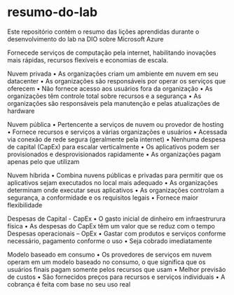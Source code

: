 # resumo-do-lab
Este repositório contém o resumo das lições aprendidas durante o desenvolvimento do lab na DIO sobre Microsoft Azure

Fornecede serviços de computação pela internet, habilitando inovações mais rápidas, recursos flexíveis e economias de escala.

Nuvem privada 
•	As organizações criam um ambiente em nuvem em seu datacenter
•	As organizações são responsáveis por operar os serviços que oferecem
•	Não fornece acesso aos usuários fora da organização
•	As organizações têm controle total sobre recursos e a segurança
•	As organizações são responsáveis pela manutenção e pelas atualizações de hardware

Nuvem pública
•	Pertencente a serviços de nuvem ou provedor de hosting
•	Fornece recursos e serviços a várias organizações e usuários
•	Acessada via conexão de rede segura (geralmente pela internet)
•	Nenhuma despesa de capital (CapEx) para escalar verticalmente
•	Os aplicativos podem ser provisionados e desprovisionados rapidamente
•	As organizações pagam apenas pelo que utilizam

Nuvem híbrida
•	Combina nuvens públicas e privadas para permitir que os aplicativos sejam executados no local mais adequado
•	As organizações determinam onde executar seus aplicativos
•	As organizações controlam a segurança, a conformidade e os requisitos legais
•	Fornece maior flexibilidade

Despesas de Capital - CapEx
•	O gasto inicial de dinheiro em infraestrurura física
•	As despesas do CapEx têm um valor que se reduz com o tempo
Despesas operacionais – OpEx
•	Gastar com produtos e serviços conforme necessário, pagamento conforme o uso
•	Seja cobrado imediatamente

Modelo baseado em consumo
•	Os provedores de serviços em nuvem operam em um modelo baseado no consumo, o que significa que os usuários finais pagam somente pelos recursos que usam
•	Melhor previsão de custos
•	São fornecidos preços para recursos e serviços individuais
•	A cobrança é feita com base no seu uso real

